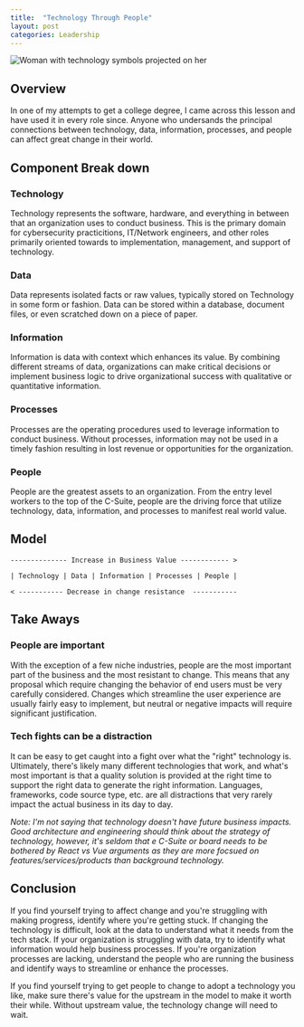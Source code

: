 ```yaml
---
title:  "Technology Through People"
layout: post
categories: Leadership
---
```


![Woman with technology symbols projected on her](https://images.pexels.com/photos/3861969/pexels-photo-3861969.jpeg?w=1200&h=400&fit=crop)


## Overview

In one of my attempts to get a college degree, I came across this lesson and have used it in every role since. Anyone who undersands the principal connections between technology, data, information, processes, and people can affect great change in their world. 

## Component Break down

### Technology

Technology represents the software, hardware, and everything in between that an organization uses to conduct business. This is the primary domain for cybersecurity practicitions, IT/Network engineers, and other roles primarily oriented towards to implementation, management, and support of technology.

### Data

Data represents isolated facts or raw values, typically stored on Technology in some form or fashion. Data can be stored within a database, document files, or even scratched down on a piece of paper.

### Information

Information is data with context which enhances its value. By combining different streams of data, organizations can make critical decisions or implement business logic to drive organizational success with qualitative or quantitative information.

### Processes

Processes are the operating procedures used to leverage information to conduct business. Without processes, information may not be used in a timely fashion resulting in lost revenue or opportunities for the organization.

### People

People are the greatest assets to an organization. From the entry level workers to the top of the C-Suite, people are the driving force that utilize technology, data, information, and processes to manifest real world value.  

## Model

```
-------------- Increase in Business Value ------------ >

| Technology | Data | Information | Processes | People |

< ----------- Decrease in change resistance  -----------
```

## Take Aways

### People are important

With the exception of a few niche industries, people are the most important part of the business and the most resistant to change. This means that any proposal which require changing the behavior of end users must be very carefully considered. Changes which streamline the user experience are usually fairly easy to implement, but neutral or negative impacts will require significant justification.

### Tech fights can be a distraction

It can be easy to get caught into a fight over what the "right" technology is. Ultimately, there's likely many different technologies that work, and what's most important is that a quality solution is provided at the right time to support the right data to generate the right information. Languages, frameworks, code source type, etc. are all distractions that very rarely impact the actual business in its day to day.

*Note: I'm not saying that technology doesn't have future business impacts. Good architecture and engineering should think about the strategy of technology, however, it's seldom that e C-Suite or board needs to be bothered by React vs Vue arguments as they are more focsued on features/services/products than background technology.* 

## Conclusion

If you find yourself trying to affect change and you're struggling with making progress, identify where you're getting stuck. If changing the technology is difficult, look at the data to understand what it needs from the tech stack. If your organization is struggling with data, try to identify what information would help business processes. If you're organization processes are lacking, understand the people who are running the business and identify ways to streamline or enhance the processes.

If you find yourself trying to get people to change to adopt a technology you like, make sure there's value for the upstream in the model to make it worth their while. Without upstream value, the technology change will need to wait.
